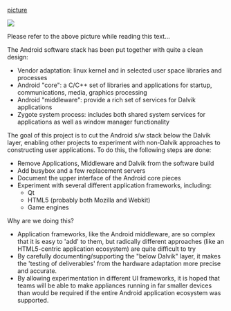 [picture](https://gitorious.org/cambridge/klaatu-manifests/blobs/master/doc/android.png)

<img src="https://gitorious.org/cambridge/klaatu-manifests/blobs/raw/master/doc/android.png">

Please refer to the above picture while reading this text...

The Android software stack has been put together with quite a clean design:

   * Vendor adaptation: linux kernel and in selected user space libraries and processes
   * Android "core": a C/C++ set of libraries and applications for startup, communications, media, graphics processing
   * Android "middleware": provide a rich set of services for Dalvik applications
   * Zygote system process: includes both shared system services for applications as well as window manager functionality

The goal of this project is to cut the Android s/w stack below the Dalvik layer, enabling other projects to experiment with non-Dalvik approaches to constructing user applications.  To do this, the following steps are done:

   * Remove Applications, Middleware and Dalvik from the software build
   * Add busybox and a few replacement servers
   * Document the upper interface of the Android core pieces
   * Experiment with several different application frameworks, including:
      * Qt
      * HTML5 (probably both Mozilla and Webkit)
      * Game engines

Why are we doing this?

   * Application frameworks, like the Android middleware, are so complex that it is easy to 'add' to them, but radically different approaches (like an HTML5-centric application ecosystem) are quite difficult to try
   * By carefully documenting/supporting the "below Dalvik" layer, it makes the 'testing of deliverables' from the hardware adaptation more precise and accurate.
   * By allowing experimentation in different UI frameworks, it is hoped that teams will be able to make appliances running in far smaller devices than would be required if the entire Android application ecosystem was supported.


